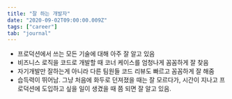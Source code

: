 ```yaml
---
title: "잘 하는 개발자"
date: "2020-09-02T09:00:00.009Z"
tags: ["career"]
tab: "journal"
---
```


- 프로덕션에서 쓰는 모든 기술에 대해 아주 잘 알고 있음
- 비즈니스 로직을 코드로 개발할 때 코너 케이스를 엄청나게 꼼꼼하게 잘 찾음
- 자기개발만 잘하는게 아니라 다른 팀원들 코드 리뷰도 빠르고 꼼꼼하게 잘 해줌
- 습득력이 뛰어남. 그냥 처음에 화두로 던져졌을 때는 잘 모르다가, 시간이 지나고 프로덕션에 도입하고 싶을 일이 생겼을 때 쯤 되면 잘 알고 있음.